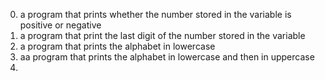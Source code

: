 0. a program that prints whether the number stored in the variable is positive or negative  
1. a program that print the last digit of the number stored in the variable
2. a program that prints the alphabet in lowercase  
3. aa program that prints the alphabet in lowercase and then in uppercase  
4.
